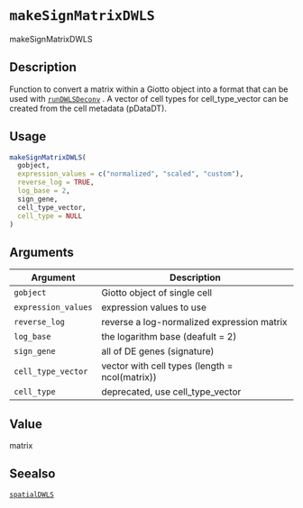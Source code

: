 # `makeSignMatrixDWLS`

makeSignMatrixDWLS


## Description

Function to convert a matrix within a Giotto object into a format
 that can be used with [`runDWLSDeconv`](#rundwlsdeconv) . A vector of cell types
 for cell_type_vector can be created from the cell metadata (pDataDT).


## Usage

```r
makeSignMatrixDWLS(
  gobject,
  expression_values = c("normalized", "scaled", "custom"),
  reverse_log = TRUE,
  log_base = 2,
  sign_gene,
  cell_type_vector,
  cell_type = NULL
)
```


## Arguments

Argument      |Description
------------- |----------------
`gobject`     |     Giotto object of single cell
`expression_values`     |     expression values to use
`reverse_log`     |     reverse a log-normalized expression matrix
`log_base`     |     the logarithm base (deafult  = 2)
`sign_gene`     |     all of DE genes (signature)
`cell_type_vector`     |     vector with cell types (length = ncol(matrix))
`cell_type`     |     deprecated, use cell_type_vector


## Value

matrix


## Seealso

[`spatialDWLS`](#spatialdwls)


